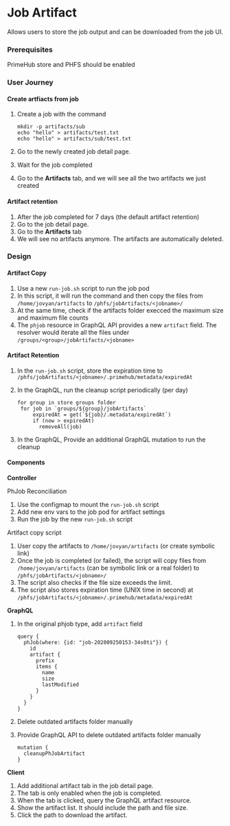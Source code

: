 # Job Artifact

Allows users to store the job output and can be downloaded from the job UI.

### Prerequisites

PrimeHub store and PHFS should be enabled

### User Journey

#### Create artfiacts from job

1.  Create a job with the command

    ```
    mkdir -p artifacts/sub
    echo "hello" > artifacts/test.txt
    echo "hello" > artifacts/sub/test.txt
    ```
2. Go to the newly created job detail page.
3. Wait for the job completed
4. Go to the **Artifacts** tab, and we will see all the two artifacts we just created

#### Artifact retention

1. After the job completed for 7 days (the default artifact retention)
2. Go to the job detail page.
3. Go to the **Artifacts** tab
4. We will see no artifacts anymore. The artifacts are automatically deleted.

### Design

#### Artifact Copy

1. Use a new `run-job.sh` script to run the job pod
2. In this script, it will run the command and then copy the files from `/home/jovyan/artifacts` to `/phfs/jobArtifacts/<jobname>/`
3. At the same time, check if the artifacts folder execced the maximum size and maximum file counts
4. The `phjob` resource in GraphQL API provides a new `artifact` field. The resolver would iterate all the files under `/groups/<group>/jobArtifacts/<jobname>`

#### Artifact Retention

1. In the `run-job.sh` script, store the expiration time to `/phfs/jobArtifacts/<jobname>/.primehub/metadata/expiredAt`
2.  In the GraphQL, run the cleanup script periodically (per day)

    ```
    for group in store groups folder
     for job in `groups/${group}/jobArtifacts`
         expiredAt = get(`${job}/.metadata/expiredAt`)
         if (now > expiredAt)
           removeAll(job)
    ```
3. In the GraphQL, Provide an additional GraphQL mutation to run the cleanup

#### Components

**Controller**

PhJob Reconciliation

1. Use the configmap to mount the `run-job.sh` script
2. Add new env vars to the job pod for artifact settings
3. Run the job by the new `run-job.sh` script

Artifact copy script

1. User copy the artifacts to `/home/jovyan/artifacts` (or create symbolic link)
2. Once the job is completed (or failed), the script will copy files from `/home/jovyan/artifacts` (can be symbolic link or a real folder) to `/phfs/jobArtifacts/<jobname>/`
3. The script also checks if the file size exceeds the limit.
4. The script also stores expiration time (UNIX time in second) at `/phfs/jobArtifacts/<jobname>/.primehub/metadata/expiredAt`

**GraphQL**

1.  In the original phjob type, add `artifact` field

    ```
    query {
      phJob(where: {id: "job-202009250153-34s0ti"}) {
        id
        artifact {
          prefix
          items {
            name
            size
            lastModified
          }
        }
      }
    }
    ```
2. Delete outdated artifacts folder manually
3.  Provide GraphQL API to delete outdated artifacts folder manually

    ```
    mutation {
      cleanupPhJobArtifact
    }
    ```

**Client**

1. Add additional artifact tab in the job detail page.
2. The tab is only enabled when the job is completed.
3. When the tab is clicked, query the GraphQL artifact resource.
4. Show the artifact list. It should include the path and file size.
5. Click the path to download the artifact.
